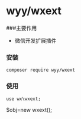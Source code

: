 wyy/wxext
===================
###主要作用
* 微信开发扩展插件



### 安装
    
    composer require wyy/wxext

### 使用

    use wx\wxext;
  
   $obj=new wxext();

